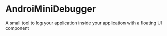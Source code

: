 # AndroiMiniDebugger
A small tool to log your application inside your application with a floating UI component

